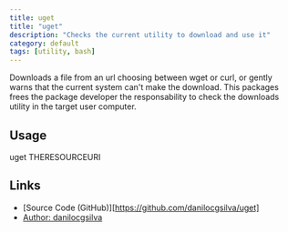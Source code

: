 ```yaml
---
title: uget
title: "uget"
description: "Checks the current utility to download and use it"
category: default
tags: [utility, bash]
---
```

Downloads a file from an url choosing between wget or curl, or gently warns that the current system can't make the download. This packages frees the package developer the responsability to check the downloads utility in the target user computer.
## Usage
uget THERESOURCEURI
## Links
* [Source Code (GitHub)][https://github.com/danilocgsilva/uget]
* [Author: danilocgsilva](http://danilocgsilva.me)
